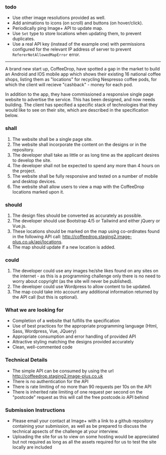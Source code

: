 ### todo
* Use other image resolutions provided as well.
* Add animations to icons (on scroll) and buttons (on hover/click).
* Periodically ping Image+ API to update map.
* Use `Set` type to store locations when updating them, to prevent duplicates.
* Use a real API key (instead of the example one) with permissions configured for the relevant IP address of server to prevent `RefererNotAllowedMapError` error.

---

A brand new start up, CoffeeDrop, have spotted a gap in the market to build an Android and IOS mobile app which shows their existing 16 national coffee shops, listing them as "locations" for recycling Nespresso coffee pods, for which the client will recieve "cashback" - money for each pod.

In addition to the app, they have commissioned a responsive single page website to advertise the service. This has been designed, and now needs building. The client has specified a specific stack of technologies that they would like to see on their site, which are described in the specification below.

### shall
1. The website shall be a single page site.
2. The website shall incorporate the content on the designs or in the repository.
3. The developer shall take as little or as long time as the applicant desires to develop the site.
4. The developer shall not be expected to spend any more than 4 hours on the project.
5. The website shall be fully responsive and tested on a number of mobile and desktop devices.
6. The website shall allow users to view a map with the CoffeeDrop locations marked upon it.

### should
1. The design files should be converted as accurately as possible.
2. The developer should use Bootstrap 4/5 or Tailwind and either jQuery or Vue.js.
3. These locations should be marked on the map using co-ordinates found in the following API call: http://coffeedrop.staging2.image-plus.co.uk/api/locations.
4. The map should update if a new location is added.

### could
1. The developer could use any images he/she likes found on any sites on the internet - as this is a programming challenge only there is no need to worry about copyright (as the site will never be published).
2. The developer could use Wordpress to allow content to be updated.
3. The map could take into account any additional information returned by the API call (but this is optional).

### What we are looking for
* Completion of a website that fulfills the specification
* Use of best practices for the appropriate programming language (Html, Sass, Wordpress, Vue, JQuery)
* Appropriate consumption and error handling of provided API
* Attractive styling matching the designs provided accurately
* Clean, well-commented code

### Technical Details
* The simple API can be consumed by using the url http://coffeedrop.staging2.image-plus.co.uk
* There is no authentication for the API
* There is rate limiting of no more than 90 requests per 10s on the API
* There is inherited rate limiting of one request per second on the "postcode" request as this will call the free postcode.io API behind

### Submission Instructions
* Please email your contact at Image+ with a link to a github repository containing your submission, as well as be prepared to discuss the technical apsects of the challenge at your interview.
* Uploading the site for us to view on some hosting would be appreciated but not required as long as all the assets required for us to test the site locally are included
